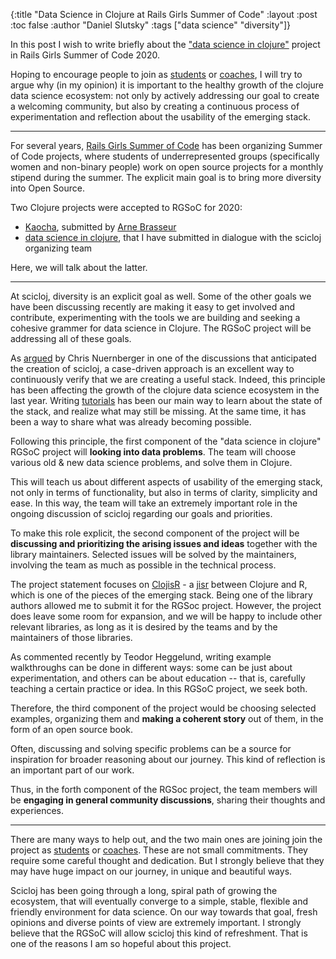 {:title "Data Science in Clojure at Rails Girls Summer of Code"
 :layout :post
 :toc false
 :author "Daniel Slutsky"
 :tags  ["data science" "diversity"]}

In this post I wish to write briefly about the ["data science in clojure"](https://teams.railsgirlssummerofcode.org/projects/369-data-science-in-clojure) project in Rails Girls Summer of Code 2020.

Hoping to encourage people to join as [students](https://railsgirlssummerofcode.org/students/application/) or [coaches](https://railsgirlssummerofcode.org/guide/coaching/), I will try to argue why (in my opinion) it is important to the healthy growth of the clojure data science ecosystem: not only by actively addressing our goal to create a welcoming community, but also by creating a continuous process of experimentation and reflection about the usability of the emerging stack.

----

For several years, [Rails Girls Summer of Code](https://railsgirlssummerofcode.org/) has been organizing Summer of Code projects, where students of underrepresented groups (specifically women and non-binary people) work on open source projects for a monthly stipend during the summer. The explicit main goal is to bring more diversity into Open Source.

Two Clojure projects were accepted to RGSoC for 2020:
* [Kaocha](https://teams.railsgirlssummerofcode.org/projects/318-kaocha), submitted by [Arne Brasseur](https://github.com/plexus)
* [data science in clojure](https://teams.railsgirlssummerofcode.org/projects/369-data-science-in-clojure), that I have submitted in dialogue with the scicloj organizing team

Here, we will talk about the latter.

----

At scicloj, diversity is an explicit goal as well. Some of the other goals we have been discussing recently are making it easy to get involved and contribute, experimenting with the tools we are building and seeking a cohesive grammer for data science in Clojure. The RGSoC project will be addressing all of these goals.

As [argued](https://clojureverse.org/t/online-meeting-clojure-data-science/3503/17) by Chris Nuernberger in one of the discussions that anticipated the creation of scicloj, a case-driven approach is an excellent way to continuously verify that we are creating a useful stack. Indeed, this principle has been affecting the growth of the clojure data science ecosystem in the last year. Writing [tutorials](https://scicloj.github.io/pages/reading/#tutorials) has been our main way to learn about the state of the stack, and realize what may still be missing. At the same time, it has been a way to share what was already becoming possible.

Following this principle, the first component of the "data science in clojure" RGSoC project will **looking into data problems**. The team will choose various old & new data science problems, and solve them in Clojure. 

This will teach us about different aspects of usability of the emerging stack, not only in terms of functionality, but also in terms of clarity, simplicity and ease. In this way, the team will take an extremely important role in the ongoing discussion of scicloj regarding our goals and priorities.

To make this role explicit, the second component of the project will be **discussing and prioritizing the arising issues and ideas** together with the library maintainers. Selected issues will be solved by the maintainers, involving the team as much as possible in the technical process.


The project statement focuses on [ClojisR](https://github.com/scicloj/clojisr) - a [jisr](https://en.wiktionary.org/wiki/جسر) between Clojure and R, which is one of the pieces of the emerging stack. Being one of the library authors allowed me to submit it for the RGSoc project. However, the project does leave some room for expansion, and we will be happy to include other relevant libraries, as long as it is desired by the teams and by the maintainers of those libraries.

As commented recently by Teodor Heggelund, writing example walkthroughs can be done in different ways: some can be just about experimentation, and others can be about education -- that is, carefully teaching a certain practice or idea. In this RGSoC project, we seek both.

Therefore, the third component of the project would be choosing selected examples, organizing them and **making a coherent story** out of them, in the form of an open source book.

Often, discussing and solving specific problems can be a source for inspiration for broader reasoning about our journey. This kind of reflection is an important part of our work.

Thus, in the forth component of the RGSoc project, the team members will be **engaging in general community discussions**, sharing their thoughts and experiences.

----

There are many ways to help out, and the two main ones are joining join the project as [students](https://railsgirlssummerofcode.org/students/application/) or [coaches](https://railsgirlssummerofcode.org/guide/coaching/). These are not small commitments. They require some careful thought and dedication. But I strongly believe that they may have huge impact on our journey, in unique and beautiful ways.

Scicloj has been going through a long, spiral path of growing the ecosystem, that will eventually converge to a simple, stable, flexible and friendly environment for data science. On our way towards that goal, fresh opinions and diverse points of view are extremely important. I strongly believe that the RGSoC will allow scicloj this kind of refreshment. That is one of the reasons I am so hopeful about this project.


